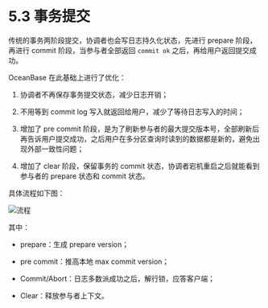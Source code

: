 # 5.3 事务提交

传统的事务两阶段提交，协调者也会写日志持久化状态，先进行 prepare 阶段，再进行 commit 阶段，当参与者全部返回 `commit ok` 之后，再给用户返回提交成功。

OceanBase 在此基础上进行了优化：

1. 协调者不再保存事务提交状态，减少日志开销；

2. 不用等到 commit log 写入就返回给用户，减少了等待日志写入的时间；

3. 增加了 pre commit 阶段，是为了刷新参与者的最大提交版本号，全部刷新后再告诉用户提交成功，之后用户在多分区查询时读到的数据都是新的，避免出现外部一致性问题；

4. 增加了 clear 阶段，保留事务的 commit 状态，协调者宕机重启之后就能看到参与者的 prepare 状态和 commit 状态。

具体流程如下图：

![流程](https://obbusiness-private.oss-cn-shanghai.aliyuncs.com/doc/img/kernel-advanced/V1.0.0/zh-CN/5.transaction-engine/4.transaction-commit-01.png)

其中：

* prepare：生成 prepare version；

* pre commit：推高本地 max commit version；

* Commit/Abort：日志多数派成功之后，解行锁，应答客户端；

* Clear：释放参与者上下文。
